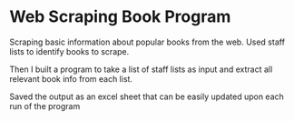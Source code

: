 # Web Scraping Book Program

Scraping basic information about popular books from the web. Used staff lists to identify books to scrape. 

Then I built a program to take a list of staff lists as input and extract all relevant book info from each list.

Saved the output as an excel sheet that can be easily updated upon each run of the program
